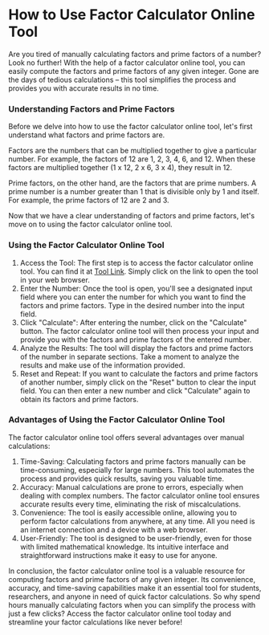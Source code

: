 How to Use Factor Calculator Online Tool
========================================

Are you tired of manually calculating factors and prime factors of a number? Look no further! With the help of a factor calculator online tool, you can easily compute the factors and prime factors of any given integer. Gone are the days of tedious calculations – this tool simplifies the process and provides you with accurate results in no time.

### Understanding Factors and Prime Factors

Before we delve into how to use the factor calculator online tool, let's first understand what factors and prime factors are.

Factors are the numbers that can be multiplied together to give a particular number. For example, the factors of 12 are 1, 2, 3, 4, 6, and 12. When these factors are multiplied together (1 x 12, 2 x 6, 3 x 4), they result in 12.

Prime factors, on the other hand, are the factors that are prime numbers. A prime number is a number greater than 1 that is divisible only by 1 and itself. For example, the prime factors of 12 are 2 and 3.

Now that we have a clear understanding of factors and prime factors, let's move on to using the factor calculator online tool.

### Using the Factor Calculator Online Tool

1. Access the Tool: The first step is to access the factor calculator online tool. You can find it at [Tool Link](https://www.onlinecalculatorsfree.com/math/factor-calculator.html). Simply click on the link to open the tool in your web browser.
2. Enter the Number: Once the tool is open, you'll see a designated input field where you can enter the number for which you want to find the factors and prime factors. Type in the desired number into the input field.
3. Click "Calculate": After entering the number, click on the "Calculate" button. The factor calculator online tool will then process your input and provide you with the factors and prime factors of the entered number.
4. Analyze the Results: The tool will display the factors and prime factors of the number in separate sections. Take a moment to analyze the results and make use of the information provided.
5. Reset and Repeat: If you want to calculate the factors and prime factors of another number, simply click on the "Reset" button to clear the input field. You can then enter a new number and click "Calculate" again to obtain its factors and prime factors.

### Advantages of Using the Factor Calculator Online Tool

The factor calculator online tool offers several advantages over manual calculations:

1. Time-Saving: Calculating factors and prime factors manually can be time-consuming, especially for large numbers. This tool automates the process and provides quick results, saving you valuable time.
2. Accuracy: Manual calculations are prone to errors, especially when dealing with complex numbers. The factor calculator online tool ensures accurate results every time, eliminating the risk of miscalculations.
3. Convenience: The tool is easily accessible online, allowing you to perform factor calculations from anywhere, at any time. All you need is an internet connection and a device with a web browser.
4. User-Friendly: The tool is designed to be user-friendly, even for those with limited mathematical knowledge. Its intuitive interface and straightforward instructions make it easy to use for anyone.

In conclusion, the factor calculator online tool is a valuable resource for computing factors and prime factors of any given integer. Its convenience, accuracy, and time-saving capabilities make it an essential tool for students, researchers, and anyone in need of quick factor calculations. So why spend hours manually calculating factors when you can simplify the process with just a few clicks? Access the factor calculator online tool today and streamline your factor calculations like never before!